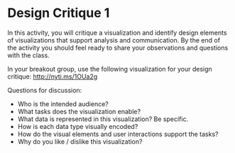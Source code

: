 # Design Critique 1

In this activity, you will critique a visualization and identify design
elements of visualizations that support analysis and communication. By the end
of the activity you should feel ready to share your observations and questions
with the class.

In your breakout group, use the following visualization for your design critique: http://nyti.ms/1OUa2g

Questions for discussion:

* Who is the intended audience?
* What tasks does the visualization enable?
* What data is represented in this visualization? Be specific.
* How is each data type visually encoded?
* How do the visual elements and user interactions support the tasks?
* Why do you like / dislike this visualization?
